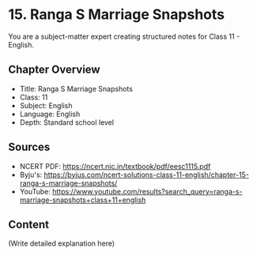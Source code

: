 # 15. Ranga S Marriage Snapshots

You are a subject-matter expert creating structured notes for Class 11 - English.

## Chapter Overview
- Title: Ranga S Marriage Snapshots
- Class: 11
- Subject: English
- Language: English
- Depth: Standard school level

## Sources
- NCERT PDF: https://ncert.nic.in/textbook/pdf/eesc1115.pdf
- Byju's: https://byjus.com/ncert-solutions-class-11-english/chapter-15-ranga-s-marriage-snapshots/
- YouTube: https://www.youtube.com/results?search_query=ranga-s-marriage-snapshots+class+11+english

## Content
(Write detailed explanation here)
